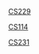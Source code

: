 [CS229](https://ch0317.github.io/CS229%20Mechine%20Learning)

[CS114](https://ch0317.github.io/CS114-1%20An%20Introduction%20to%20Computer%20Networks)

[CS231](https://ch0317.github.io/CS231-4%20Introduction%20to%20Neural%20Network)
